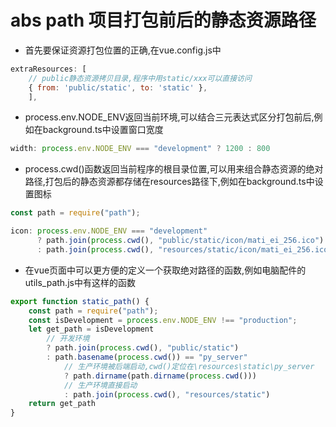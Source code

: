 # abs path 项目打包前后的静态资源路径

- 首先要保证资源打包位置的正确,在vue.config.js中
```js
extraResources: [
    // public静态资源拷贝目录,程序中用static/xxx可以直接访问
    { from: 'public/static', to: 'static' }, 
    ],
```

- process.env.NODE_ENV返回当前环境,可以结合三元表达式区分打包前后,例如在background.ts中设置窗口宽度
```js
width: process.env.NODE_ENV === "development" ? 1200 : 800
```

- process.cwd()函数返回当前程序的根目录位置,可以用来组合静态资源的绝对路径,打包后的静态资源都存储在resources路径下,例如在background.ts中设置图标
```js
const path = require("path");

icon: process.env.NODE_ENV === "development" 
      ? path.join(process.cwd(), "public/static/icon/mati_ei_256.ico")
      : path.join(process.cwd(), "resources/static/icon/mati_ei_256.ico"),
```

- 在vue页面中可以更方便的定义一个获取绝对路径的函数,例如电脑配件的utils_path.js中有这样的函数
```js
export function static_path() {
    const path = require("path");
    const isDevelopment = process.env.NODE_ENV !== "production";
    let get_path = isDevelopment
        // 开发环境
        ? path.join(process.cwd(), "public/static")
        : path.basename(process.cwd()) == "py_server"
            // 生产环境被后端启动,cwd()定位在\resources\static\py_server
            ? path.dirname(path.dirname(process.cwd()))
            // 生产环境直接启动
            : path.join(process.cwd(), "resources/static")
    return get_path
}
```